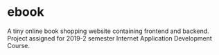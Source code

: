 # ebook
 A tiny online book shopping website containing  frontend and backend.
 Project assigned for 2019-2 semester Internet Application Development Course.
